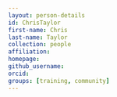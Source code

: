 ```yaml
---
layout: person-details
id: ChrisTaylor
first-name: Chris
last-name: Taylor
collection: people
affiliation:
homepage:
github_username:
orcid:
groups: [training, community]
---
```

